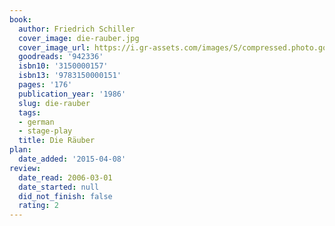 ```yaml
---
book:
  author: Friedrich Schiller
  cover_image: die-rauber.jpg
  cover_image_url: https://i.gr-assets.com/images/S/compressed.photo.goodreads.com/books/1179652399l/942336.jpg
  goodreads: '942336'
  isbn10: '3150000157'
  isbn13: '9783150000151'
  pages: '176'
  publication_year: '1986'
  slug: die-rauber
  tags:
  - german
  - stage-play
  title: Die Räuber
plan:
  date_added: '2015-04-08'
review:
  date_read: 2006-03-01
  date_started: null
  did_not_finish: false
  rating: 2
---
```

